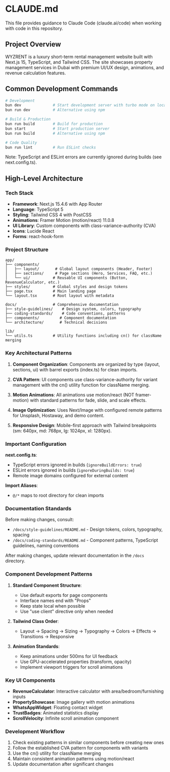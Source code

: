 # CLAUDE.md

This file provides guidance to Claude Code (claude.ai/code) when working with code in this repository.

## Project Overview

WYZRENT is a luxury short-term rental management website built with Next.js 15, TypeScript, and Tailwind CSS. The site showcases property management services in Dubai with premium UI/UX design, animations, and revenue calculation features.

## Common Development Commands

```bash
# Development
bun dev              # Start development server with turbo mode on localhost:3000
bun run dev          # Alternative using npm

# Build & Production
bun run build        # Build for production
bun start            # Start production server
bun run build        # Alternative using npm

# Code Quality
bun run lint         # Run ESLint checks
```

Note: TypeScript and ESLint errors are currently ignored during builds (see next.config.ts).

## High-Level Architecture

### Tech Stack
- **Framework**: Next.js 15.4.6 with App Router
- **Language**: TypeScript 5
- **Styling**: Tailwind CSS 4 with PostCSS
- **Animations**: Framer Motion (motion/react) 11.0.8
- **UI Library**: Custom components with class-variance-authority (CVA)
- **Icons**: Lucide React
- **Forms**: react-hook-form

### Project Structure
```
app/
├── components/
│   ├── layout/       # Global layout components (Header, Footer)
│   ├── sections/     # Page sections (Hero, Services, FAQ, etc.)
│   └── ui/          # Reusable UI components (Button, RevenueCalculator, etc.)
├── styles/          # Global styles and design tokens
├── page.tsx         # Main landing page
└── layout.tsx       # Root layout with metadata

docs/                # Comprehensive documentation
├── style-guidelines/    # Design system, colors, typography
├── coding-standards/    # Code conventions, patterns
├── components/         # Component documentation
└── architecture/       # Technical decisions

lib/
└── utils.ts         # Utility functions including cn() for className merging
```

### Key Architectural Patterns

1. **Component Organization**: Components are organized by type (layout, sections, ui) with barrel exports (index.ts) for clean imports.

2. **CVA Pattern**: UI components use class-variance-authority for variant management with the cn() utility function for className merging.

3. **Motion Animations**: All animations use motion/react (NOT framer-motion) with standard patterns for fade, slide, and scale effects.

4. **Image Optimization**: Uses Next/Image with configured remote patterns for Unsplash, Hostaway, and demo content.

5. **Responsive Design**: Mobile-first approach with Tailwind breakpoints (sm: 640px, md: 768px, lg: 1024px, xl: 1280px).

### Important Configuration

**next.config.ts**:
- TypeScript errors ignored in builds (`ignoreBuildErrors: true`)
- ESLint errors ignored in builds (`ignoreDuringBuilds: true`)
- Remote image domains configured for external content

**Import Aliases**:
- `@/*` maps to root directory for clean imports

### Documentation Standards

Before making changes, consult:
- `/docs/style-guidelines/README.md` - Design tokens, colors, typography, spacing
- `/docs/coding-standards/README.md` - Component patterns, TypeScript guidelines, naming conventions

After making changes, update relevant documentation in the `/docs` directory.

### Component Development Patterns

1. **Standard Component Structure**:
   - Use default exports for page components
   - Interface names end with "Props"
   - Keep state local when possible
   - Use "use client" directive only when needed

2. **Tailwind Class Order**:
   - Layout → Spacing → Sizing → Typography → Colors → Effects → Transitions → Responsive

3. **Animation Standards**:
   - Keep animations under 500ms for UI feedback
   - Use GPU-accelerated properties (transform, opacity)
   - Implement viewport triggers for scroll animations

### Key UI Components

- **RevenueCalculator**: Interactive calculator with area/bedroom/furnishing inputs
- **PropertyShowcase**: Image gallery with motion animations
- **WhatsAppWidget**: Floating contact widget
- **TrustBadges**: Animated statistics display
- **ScrollVelocity**: Infinite scroll animation component

### Development Workflow

1. Check existing patterns in similar components before creating new ones
2. Follow the established CVA pattern for components with variants
3. Use the cn() utility for className merging
4. Maintain consistent animation patterns using motion/react
5. Update documentation after significant changes
